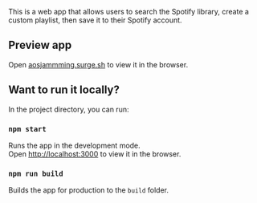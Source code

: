 This is a web app that allows users to search the Spotify library, create a custom playlist, then save it to their Spotify account.
## Preview app

Open [aosjammming.surge.sh](http://aosjammming.surge.sh) to view it in the browser.

## Want to run it locally?

In the project directory, you can run:

### `npm start`

Runs the app in the development mode.<br />
Open [http://localhost:3000](http://localhost:3000) to view it in the browser.

### `npm run build`

Builds the app for production to the `build` folder.<br />
